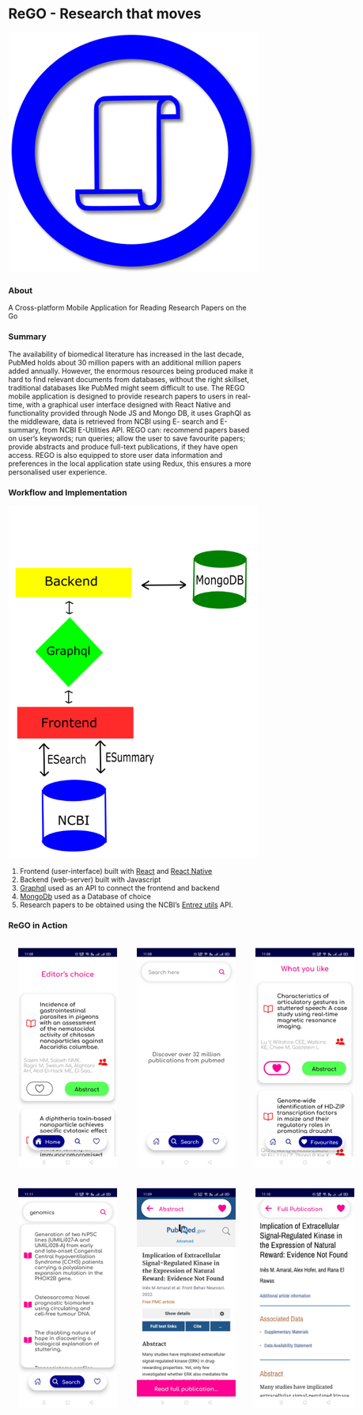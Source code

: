 # ReGO - Research that moves
<p align="center">
 <img src="src/frontend/Rego/app/assets/images/rego.png">
</p>

### About
A Cross-platform Mobile Application for Reading Research Papers on the Go

### Summary
The availability of biomedical literature has increased in the last decade, PubMed holds about
30 million papers with an additional million papers added annually. However, the enormous
resources being produced make it hard to find relevant documents from databases, without
the right skillset, traditional databases like PubMed might seem difficult to use. The REGO
mobile application is designed to provide research papers to users in real-time, with a
graphical user interface designed with React Native and functionality provided through Node
JS and Mongo DB, it uses GraphQl as the middleware, data is retrieved from NCBI using E-
search and E-summary, from NCBI E-Utilities API. REGO can: recommend papers based on
user’s keywords; run queries; allow the user to save favourite papers; provide abstracts and
produce full-text publications, if they have open access. REGO is also equipped to store user
data information and preferences in the local application state using Redux, this ensures a
more personalised user experience.

### Workflow and Implementation
<p align="center">
 <img src="workflow/rego_workflow.png">
</p>

1. Frontend (user-interface) built with  [React](https://reactjs.org/) and [React Native](https://reactnative.dev/)
2. Backend (web-server) built with Javascript
3. [Graphql](https://graphql.org/) used as an API to connect the frontend and backend
4. [MongoDb](https://docs.mongodb.com/manual/) used as a Database of choice
5. Research papers to be obtained using the NCBI’s [Entrez utils](https://www.ncbi.nlm.nih.gov/books/NBK25501/) API.

### ReGO in Action
<div align="center"  style="display: flex">
    <img width="200" style="margin: 20px" src="output/Screenshot_2022-04-15-11-08-04-29_a9a56b8cc64bdde91c17db58bee4351f.jpg">
    <img width="200" style="margin: 20px"  src="output/Screenshot_2022-04-15-11-08-19-23_a9a56b8cc64bdde91c17db58bee4351f.jpg">
    <img width="200" style="margin: 20px" src="output/Screenshot_2022-04-15-11-08-47-02_a9a56b8cc64bdde91c17db58bee4351f.jpg">
</div>

<div align="center" style="display:flex">
    <img width="200" style="margin: 20px" src="output/Screenshot_2022-04-15-11-11-33-70_a9a56b8cc64bdde91c17db58bee4351f.jpg">
    <img width="200" style="margin: 20px" src="output/Screenshot_2022-04-15-11-09-39-81_a9a56b8cc64bdde91c17db58bee4351f.jpg">
    <img width="200" style="margin: 20px;" src="output/Screenshot_2022-04-15-11-10-35-86_a9a56b8cc64bdde91c17db58bee4351f.jpg">
</div>
